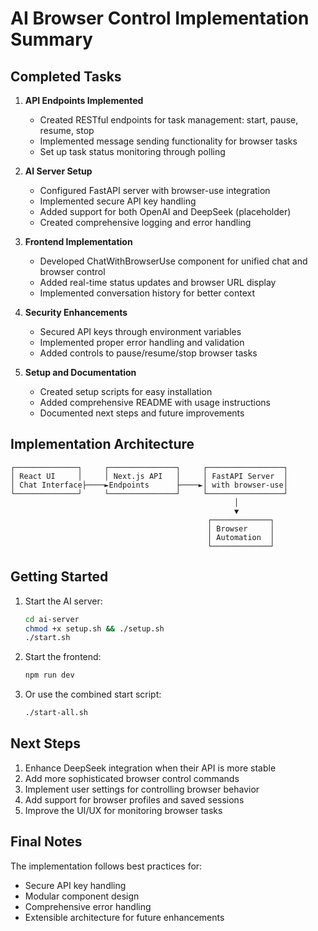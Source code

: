 # AI Browser Control Implementation Summary

## Completed Tasks

1. **API Endpoints Implemented**
   - Created RESTful endpoints for task management: start, pause, resume, stop
   - Implemented message sending functionality for browser tasks
   - Set up task status monitoring through polling

2. **AI Server Setup**
   - Configured FastAPI server with browser-use integration
   - Implemented secure API key handling
   - Added support for both OpenAI and DeepSeek (placeholder)
   - Created comprehensive logging and error handling

3. **Frontend Implementation**
   - Developed ChatWithBrowserUse component for unified chat and browser control
   - Added real-time status updates and browser URL display
   - Implemented conversation history for better context

4. **Security Enhancements**
   - Secured API keys through environment variables
   - Implemented proper error handling and validation
   - Added controls to pause/resume/stop browser tasks

5. **Setup and Documentation**
   - Created setup scripts for easy installation
   - Added comprehensive README with usage instructions
   - Documented next steps and future improvements

## Implementation Architecture

```
┌──────────────┐     ┌───────────────┐     ┌─────────────────┐
│ React UI     │     │ Next.js API   │     │ FastAPI Server  │
│ Chat Interface├────►Endpoints      ├────►│ with browser-use│
└──────────────┘     └───────────────┘     └─────────────────┘
                                                  │
                                                  ▼
                                            ┌─────────────┐
                                            │ Browser     │
                                            │ Automation  │
                                            └─────────────┘
```

## Getting Started

1. Start the AI server:
   ```bash
   cd ai-server
   chmod +x setup.sh && ./setup.sh
   ./start.sh
   ```

2. Start the frontend:
   ```bash
   npm run dev
   ```

3. Or use the combined start script:
   ```bash
   ./start-all.sh
   ```

## Next Steps

1. Enhance DeepSeek integration when their API is more stable
2. Add more sophisticated browser control commands
3. Implement user settings for controlling browser behavior
4. Add support for browser profiles and saved sessions
5. Improve the UI/UX for monitoring browser tasks

## Final Notes

The implementation follows best practices for:
- Secure API key handling
- Modular component design
- Comprehensive error handling
- Extensible architecture for future enhancements 